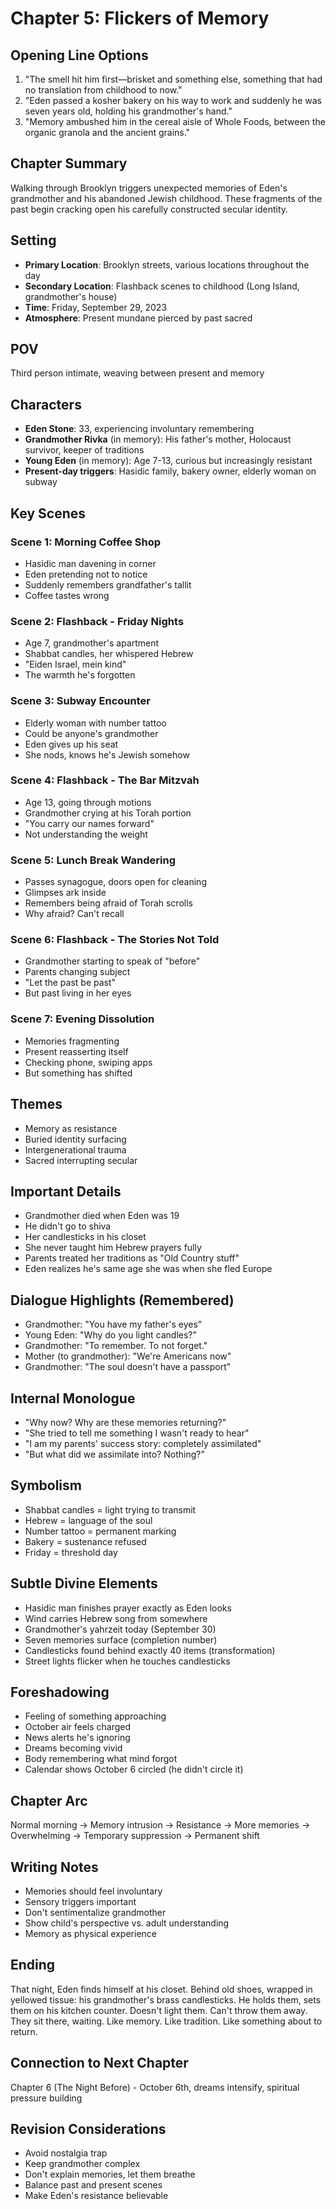 # Chapter 5: Flickers of Memory

## Opening Line Options
1. "The smell hit him first—brisket and something else, something that had no translation from childhood to now."
2. "Eden passed a kosher bakery on his way to work and suddenly he was seven years old, holding his grandmother's hand."
3. "Memory ambushed him in the cereal aisle of Whole Foods, between the organic granola and the ancient grains."

## Chapter Summary
Walking through Brooklyn triggers unexpected memories of Eden's grandmother and his abandoned Jewish childhood. These fragments of the past begin cracking open his carefully constructed secular identity.

## Setting
- **Primary Location**: Brooklyn streets, various locations throughout the day
- **Secondary Location**: Flashback scenes to childhood (Long Island, grandmother's house)
- **Time**: Friday, September 29, 2023
- **Atmosphere**: Present mundane pierced by past sacred

## POV
Third person intimate, weaving between present and memory

## Characters
- **Eden Stone**: 33, experiencing involuntary remembering
- **Grandmother Rivka** (in memory): His father's mother, Holocaust survivor, keeper of traditions
- **Young Eden** (in memory): Age 7-13, curious but increasingly resistant
- **Present-day triggers**: Hasidic family, bakery owner, elderly woman on subway

## Key Scenes

### Scene 1: Morning Coffee Shop
- Hasidic man davening in corner
- Eden pretending not to notice
- Suddenly remembers grandfather's tallit
- Coffee tastes wrong

### Scene 2: Flashback - Friday Nights
- Age 7, grandmother's apartment
- Shabbat candles, her whispered Hebrew
- "Eiden Israel, mein kind"
- The warmth he's forgotten

### Scene 3: Subway Encounter
- Elderly woman with number tattoo
- Could be anyone's grandmother
- Eden gives up his seat
- She nods, knows he's Jewish somehow

### Scene 4: Flashback - The Bar Mitzvah
- Age 13, going through motions
- Grandmother crying at his Torah portion
- "You carry our names forward"
- Not understanding the weight

### Scene 5: Lunch Break Wandering
- Passes synagogue, doors open for cleaning
- Glimpses ark inside
- Remembers being afraid of Torah scrolls
- Why afraid? Can't recall

### Scene 6: Flashback - The Stories Not Told
- Grandmother starting to speak of "before"
- Parents changing subject
- "Let the past be past"
- But past living in her eyes

### Scene 7: Evening Dissolution
- Memories fragmenting
- Present reasserting itself
- Checking phone, swiping apps
- But something has shifted

## Themes
- Memory as resistance
- Buried identity surfacing
- Intergenerational trauma
- Sacred interrupting secular

## Important Details
- Grandmother died when Eden was 19
- He didn't go to shiva
- Her candlesticks in his closet
- She never taught him Hebrew prayers fully
- Parents treated her traditions as "Old Country stuff"
- Eden realizes he's same age she was when she fled Europe

## Dialogue Highlights (Remembered)
- Grandmother: "You have my father's eyes"
- Young Eden: "Why do you light candles?"
- Grandmother: "To remember. To not forget."
- Mother (to grandmother): "We're Americans now"
- Grandmother: "The soul doesn't have a passport"

## Internal Monologue
- "Why now? Why are these memories returning?"
- "She tried to tell me something I wasn't ready to hear"
- "I am my parents' success story: completely assimilated"
- "But what did we assimilate into? Nothing?"

## Symbolism
- Shabbat candles = light trying to transmit
- Hebrew = language of the soul
- Number tattoo = permanent marking
- Bakery = sustenance refused
- Friday = threshold day

## Subtle Divine Elements
- Hasidic man finishes prayer exactly as Eden looks
- Wind carries Hebrew song from somewhere
- Grandmother's yahrzeit today (September 30)
- Seven memories surface (completion number)
- Candlesticks found behind exactly 40 items (transformation)
- Street lights flicker when he touches candlesticks

## Foreshadowing
- Feeling of something approaching
- October air feels charged
- News alerts he's ignoring
- Dreams becoming vivid
- Body remembering what mind forgot
- Calendar shows October 6 circled (he didn't circle it)

## Chapter Arc
Normal morning → Memory intrusion → Resistance → More memories → Overwhelming → Temporary suppression → Permanent shift

## Writing Notes
- Memories should feel involuntary
- Sensory triggers important
- Don't sentimentalize grandmother
- Show child's perspective vs. adult understanding
- Memory as physical experience

## Ending
That night, Eden finds himself at his closet. Behind old shoes, wrapped in yellowed tissue: his grandmother's brass candlesticks. He holds them, sets them on his kitchen counter. Doesn't light them. Can't throw them away. They sit there, waiting. Like memory. Like tradition. Like something about to return.

## Connection to Next Chapter
Chapter 6 (The Night Before) - October 6th, dreams intensify, spiritual pressure building

## Revision Considerations
- Avoid nostalgia trap
- Keep grandmother complex
- Don't explain memories, let them breathe
- Balance past and present scenes
- Make Eden's resistance believable